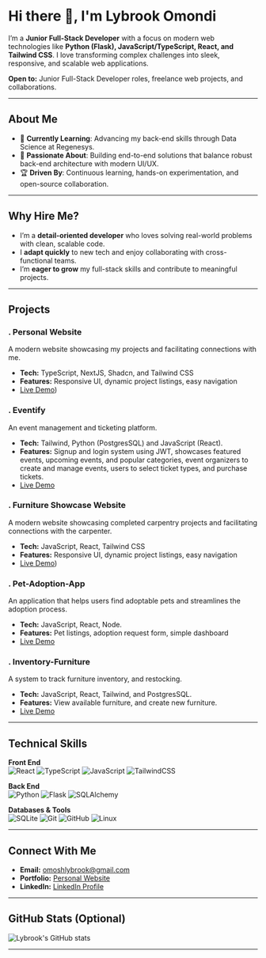 # Hi there 👋, I'm Lybrook Omondi

I’m a **Junior Full-Stack Developer** with a focus on modern web technologies like **Python (Flask), JavaScript/TypeScript, React, and Tailwind CSS**. I love transforming complex challenges into sleek, responsive, and scalable web applications.

**Open to:** Junior Full-Stack Developer roles, freelance web projects, and collaborations.

---

## About Me
- 🏫 **Currently Learning**: Advancing my back-end skills through Data Science at Regenesys.
- 🚀 **Passionate About**: Building end-to-end solutions that balance robust back-end architecture with modern UI/UX.
- 🏆 **Driven By**: Continuous learning, hands-on experimentation, and open-source collaboration.

---

## Why Hire Me?
- I’m a **detail-oriented developer** who loves solving real-world problems with clean, scalable code.
- I **adapt quickly** to new tech and enjoy collaborating with cross-functional teams.
- I’m **eager to grow** my full-stack skills and contribute to meaningful projects.

---

## Projects

### . Personal Website
A modern website showcasing my projects and facilitating connections with me.

- **Tech:** TypeScript, NextJS, Shadcn, and Tailwind CSS  
- **Features:** Responsive UI, dynamic project listings, easy navigation  
- [Live Demo](https://lybrooks-portfolio.vercel.app/)) 

### . Eventify
An event management and ticketing platform.

- **Tech:** Tailwind, Python (PostgresSQL) and JavaScript (React).  
- **Features:** Signup and login system using JWT, showcases featured events, upcoming events, and popular categories, event organizers to create and manage events, users to select ticket types, and purchase tickets.   
- [Live Demo](https://group-5-git-main-irine-kimetos-projects.vercel.app/)

### . Furniture Showcase Website
A modern website showcasing completed carpentry projects and facilitating connections with the carpenter.

- **Tech:** JavaScript, React, Tailwind CSS  
- **Features:** Responsive UI, dynamic project listings, easy navigation  
- [Live Demo](https://kosalas.vercel.app/))

### . Pet-Adoption-App
An application that helps users find adoptable pets and streamlines the adoption process.

- **Tech:** JavaScript, React, Node. 
- **Features:** Pet listings, adoption request form, simple dashboard  
- [Live Demo](https://pet-adoption-app-seven.vercel.app/)

### . Inventory-Furniture
A system to track furniture inventory, and restocking.

- **Tech:** JavaScript, React, Tailwind, and PostgresSQL.   
- **Features:** View available furniture, and create new furniture.  
- [Live Demo](https://e-commerce-furniture-six.vercel.app/products)
---

## Technical Skills

**Front End**  
![React](https://img.shields.io/badge/-React-61DAFB?logo=react&logoColor=white) 
![TypeScript](https://img.shields.io/badge/-TypeScript-3178C6?logo=typescript&logoColor=white) 
![JavaScript](https://img.shields.io/badge/-JavaScript-F7DF1E?logo=javascript&logoColor=black) 
![TailwindCSS](https://img.shields.io/badge/-TailwindCSS-38B2AC?logo=tailwind-css&logoColor=white)

**Back End**  
![Python](https://img.shields.io/badge/-Python-3776AB?logo=python&logoColor=white) 
![Flask](https://img.shields.io/badge/-Flask-000?logo=flask&logoColor=white) 
![SQLAlchemy](https://img.shields.io/badge/-SQLAlchemy-FCA121?logo=python&logoColor=white)

**Databases & Tools**  
![SQLite](https://img.shields.io/badge/-SQLite-003B57?logo=sqlite&logoColor=white) 
![Git](https://img.shields.io/badge/-Git-F05032?logo=git&logoColor=white) 
![GitHub](https://img.shields.io/badge/-GitHub-181717?logo=github&logoColor=white)
![Linux](https://img.shields.io/badge/-Linux-FCC624?logo=linux&logoColor=black)

---

## Connect With Me
- **Email:** [omoshlybrook@gmail.com](mailto:omoshlybrook@gmail.com)
- **Portfolio:** [Personal Website](https://lybrooks-portfolio.vercel.app)
- **LinkedIn:** [LinkedIn Profile](https://www.linkedin.com/in/lybrook-omondi-51601a20b/) 

---

## GitHub Stats (Optional)
![Lybrook's GitHub stats](https://github-readme-stats.vercel.app/api?username=Lybrook&show_icons=true&theme=radical)

---
